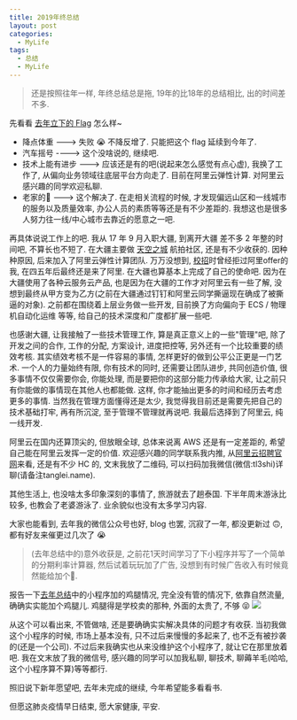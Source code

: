 ```yaml
---
title: 2019年终总结
layout: post
categories: 
  - MyLife 
tags: 
  - 总结
  - MyLife
---
```


>还是按照往年一样, 年终总结总是拖, 19年的比18年的总结相比, 出的时间差不多.

先看看 [去年立下的 Flag](https://www.tanglei.name/blog/summary-of-year-2018.html) 怎么样~ 
- 降点体重 ---> 失败 😭 不降反增了. 只能把这个 flag 延续到今年了. 
- 汽车摇号 ----> 这个没啥说的, 继续吧.
- 技术上能有进步 ---> 应该还是有的吧(说起来怎么感觉有点心虚), 我换了工作了, 从偏向业务领域往底层平台方向走了. 目前在阿里云弹性计算. 对阿里云感兴趣的同学欢迎私聊. 
- 老家的🏡 ---> 这个解决了. 在走相关流程的时候, 才发现偏远山区和一线城市的服务以及质量效率, 办公人员的素质等等还是有不少差距的. 我想这也是很多人努力往一线/中心城市去靠近的愿意之一吧. 


再具体说说工作上的吧. 我从 17 年 9 月入职大疆, 到离开大疆 差不多 2 年整的时间吧, 不算长也不短了. 在大疆主要做 [天空之城](https://www.skypixel.com/) 航拍社区, 还是有不少收获的. 因种种原因, 后来加入了阿里云弹性计算团队. 万万没想到, [校招](https://www.tanglei.name/blog/the-first-accepted-offer-in-life.html)时曾经拒过阿里offer的我, 在四五年后最终还是来了阿里. 在大疆也算基本上完成了自己的使命吧. 因为在大疆使用了各种云服务云产品, 也是因为在大疆的工作才对阿里云有一些了解, 没想到最终从甲方变为乙方(之前在大疆通过钉钉和阿里云同学撕逼现在确成了被撕逼的对象). 之前都在围绕着上层业务做一些开发, 目前换了方向偏向于 ECS / 物理机自动化运维 等等, 给自己的技术深度和广度都扩展一些吧.  

也感谢大疆, 让我接触了一些技术管理工作, 算是真正意义上的一些"管理"吧, 除了开发之间的合作, 工作的分配, 方案设计, 进度把控等, 另外还有一个比较重要的绩效考核. 其实绩效考核不是一件容易的事情, 怎样更好的做到公平公正更是一门艺术. 一个人的力量始终有限, 你有技术的同时, 还需要让团队进步, 共同创造价值, 很多事情不仅仅需要你会, 你能处理, 而是要把你的这部分能力传承给大家, 让之前只有你能做的事情现在其他人也都能做. 这样, 你才能抽出更多的时间和经历去考虑更多的事情.  当然我在管理方面懂得还是太少, 我觉得我目前还是需要先把自己的技术基础打牢, 再有所沉淀, 至于管理不管理就再说吧.  我最后选择到了阿里云, 纯一线开发.  

阿里云在国内还算顶尖的, 但放眼全球, 总体来说离 AWS 还是有一定差距的, 希望自己能在阿里云发挥一定的价值. 欢迎感兴趣的同学联系我内推, 从[阿里云招聘官网](https://job.alibaba.com/zhaopin/positionList.htm?keyWord=JTA4JXU5NjNGJXU5MUNDJXU0RTkx&_input_charset=UTF-8&spm=5176.191409.1013664.6.68a83002trVS9U&acjoinus=AC008&aly_as=W-f5n04l)来看, 还是有不少 HC 的, 文末我放了二维码, 可以扫码加我微信(微信:tl3shi)详聊(请备注tanglei.name).  

其他生活上, 也没啥太多印象深刻的事情了, 旅游就去了趟泰国. 下半年周末游泳比较多, 也教会了老婆游泳了. 业余貌似也没有太多学习内容. 

大家也能看到, 去年我的微信公众号也好, blog 也罢, 沉寂了一年, 都没更新过 🙃, 都有好友来催更过几次了 😭 
>(去年总结中的)意外收获是, 之前花1天时间学习了下小程序并写了一个简单的分期利率计算器, 然后试着玩玩加了广告, 没想到有时候广告收入有时候竟然能给加个🍗.

报告一下[去年总结](https://www.tanglei.name/blog/summary-of-year-2018.html)中的小程序加的鸡腿情况, 完全没有管的情况下, 依靠自然流量, 确确实实能加个鸡腿儿. 鸡腿得是学校卖的那种, 外面的太贵了, 不够 😝 
![](https://www.tanglei.name/resources/summary-of-year-2019/xiaochengxu-bonus.png)

从这个可以看出来, 不管做啥, 还是要确确实实解决具体的问题才有收获. 当初我做这个小程序的时候, 市场上基本没有, 只不过后来慢慢的多起来了, 也不乏有被抄袭的(还是一个公司). 不过后来我确实也从来没维护这个小程序了, 就让它在那里放着吧.  我在文末放了我的微信号, 感兴趣的同学可以加我私聊, 聊技术, 聊薅羊毛(哈哈, 这个小程序算不算)等等都行. 

照旧说下新年愿望吧, 去年未完成的继续, 今年希望能多看看书.  

但愿这肺炎疫情早日结束, 愿大家健康, 平安.
